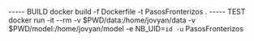 ----- BUILD
docker build -f Dockerfile -t PasosFronterizos .
----- TEST
docker run -it --rm -v $PWD/data:/home/jovyan/data -v $PWD/model:/home/jovyan/model -e NB_UID=`id -u` PasosFronterizos
